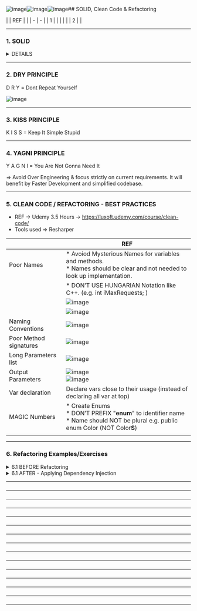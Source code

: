 ![image](https://github.com/user-attachments/assets/434ded4b-02da-4ce9-81c2-8b99b13ab78a)![image](https://github.com/user-attachments/assets/74d2c55d-b54c-4ef9-83ba-d882f8da7519)![image](https://github.com/user-attachments/assets/5263dbe8-28e5-4fac-b3ba-a568aa762826)## SOLID, Clean Code & Refactoring

| | REF | |
| - | - |
| 1 |  |
|   |    |
| 2 |    |

---------------------------------------------
### 1. SOLID

<details>
  <summary> DETAILS </summary>

  
**REF - 1 ** =>  [https://www.youtube.com/watch?v=xmI-Ubq_AAc](https://www.youtube.com/watch?v=xmI-Ubq_AAc)

<details>
  <summary> REFERENCES - Detailed </summary>

| REF | |
| - | - |
| 1 | https://github.com/ashishps1/awesome-low-level-design/  |
|   | ![image](https://github.com/user-attachments/assets/0ab6c245-95d2-461c-8f94-c6fc55184fb9)   |
| 2 | https://www.youtube.com/watch?v=XI7zep97c-Y&list=PL6W8uoQQ2c61X_9e6Net0WdYZidm7zooW&index=2 |
|   | https://luxoft.udemy.com/course/system_design_lld_hld/learn/lecture/41932768#overview       | 
</details>

---------------------------------------------
#### 1.1 SINGLE  RESPONSIBILITY  PRINCIPLE  (SRP)
2 min video REF => [https://youtu.be/xmI-Ubq_AAc?si=YR9KypevlcdrOb-4](https://www.youtube.com/watch?v=HT3TgUABtc8)

_A class should have ONLY one responsibility._

![image](https://github.com/user-attachments/assets/e86762e1-097a-4e9c-b811-e520568ad392)
![image](https://github.com/user-attachments/assets/50988b60-5424-42cc-9a05-b7ca09c9c300)

| | Examples | |  
| - | - | - |
| Ex-1 | ![image](https://github.com/user-attachments/assets/266326db-1499-4780-bece-de2edd8e2fc8) | ![image](https://github.com/user-attachments/assets/e4abbd0f-643e-41be-a2a0-268a94a1903a) |
|      |    | |
| Ex-2 | ![image](https://github.com/user-attachments/assets/8f058d0b-5346-4390-b968-f00b3e02ea4a) |  Add extra classes for SENDING EMAIL & ERROR LOGGING  |

---------------------------------------------
#### 1.2 OPEN  CLOSED  PRINCIPLE  (OCP)

_Classes should be OPEN for EXTENSION but CLOSED for MODIFICATION_

![image](https://github.com/user-attachments/assets/45e96fd4-84b0-4728-868c-01fa72ad5f84)
![image](https://github.com/user-attachments/assets/179eedea-5cd2-41fc-b2fb-b61243577fe3)
![image](https://github.com/user-attachments/assets/6a4c8a1d-d19c-4232-8485-ddc78a144cd7)

* Changing the current behaviour of class will effect the existing systems who are using that class.
  So its better to extend the class without changing existing.
  
* **OC is over and above SRP. i.e., SRP is pre-requisite for OC**

| | Examples | |  
| - | - | - |
| Ex-1 | ![image](https://github.com/user-attachments/assets/56874d0c-ea1c-4cc5-ad3c-3250467890a7) | ![image](https://github.com/user-attachments/assets/6c0a5de0-a4b9-4bdd-855d-b288a31dcc88) ![image](https://github.com/user-attachments/assets/f157bde0-98bb-49dd-b729-f31f69481777) |
| | if in future we need to add one more account type, will you change existing | |
| | ![image](https://github.com/user-attachments/assets/7746bf22-7ae2-46a1-843a-757c05235503) | |

---------------------------------------------
#### 1.3  LISKOV  SUBSTITUTION  PRINCIPLE  (LSP)

_Objects of child class must be able to REPLACE objects of parent class without BREAKING the application/_

![image](https://github.com/user-attachments/assets/a6c029a2-f955-447d-a5b0-0d7ad6095ae5)

The child class objects 
- should be doing all the functionality of base + additional of its own.
- should not be hiding any base class methods.
- should not be changing the purpose of base class methods.

| | Examples | |  
| - | - | - |
| Ex-1 | ![image](https://github.com/user-attachments/assets/cecf21eb-f20f-413b-8511-d188c4ade20b) | ![image](https://github.com/user-attachments/assets/0aa63d3a-566f-4e03-8736-0439ced088dd)  | 
| | | The Contract employee here is not following LSP while Permanent employee follows LSP. So we should find soln may be like Segrate employee as one interface having common methods and then derive permanent & contract employee concrete classes OR FIND BETTER SOLUTION | 

---------------------------------------------
#### 1.4  INTERFACE  SEGREGATION  PRINCIPLE  (ISP)

_A class should not be forced to implement interfaces/functionalities that it does not need._

![image](https://github.com/user-attachments/assets/f0ee45ce-ef6a-4c0e-b086-a3ba2a5a653a)

| | Examples | |  
| - | - | - |
| Ex-1 |  ![image](https://github.com/user-attachments/assets/27ee87cb-bc65-4984-8fac-d8076b878d9f)  | ![image](https://github.com/user-attachments/assets/de1e3542-55c5-4586-af69-7faf847410a9) | 
| SOLUTION | ![image](https://github.com/user-attachments/assets/cdb9b1ff-d9ae-472a-8ed8-5f614e619325) | ![image](https://github.com/user-attachments/assets/51be3e04-ba61-4f54-85d4-281ceef7be8b) |

SOLUTION - _Create multiple smaller interces instead of few larger interfaces._

---------------------------------------------
#### 1.5  DEPENDENCY  INVERSION  PRINCIPLE  (DIP)
_
* High Level Modules should not depend on Low Level Modules. BOTH SHOULD DEPEND ON Abstraction.
    (Here   Module = Class     &    Abstraction = Interfaces)
  
* Abstraction should not depend on Details. Details should depend on Abstraction.
  (Here     Abstraction = Interfaces     &   Details = Class)_

Software Modues should depdend on interfacs and not on classes. 
(This will avoid Tight Coupling between modules.)

![image](https://github.com/user-attachments/assets/57aff294-d06e-415f-93c1-fdd1adf97c29)

| | Examples | |  
| - | - | - |
| Ex-1 | ![image](https://github.com/user-attachments/assets/ce2a69de-e263-494a-a6db-eaf67dce7959)   |  ![image](https://github.com/user-attachments/assets/d5e1a586-bc78-44b7-affc-879a42e52e95) ![image](https://github.com/user-attachments/assets/4ba65625-469e-473e-ab21-a721a1663af9)   |

Problem - Here DataAccessLayer (HighLevel) is dependent of FileLogger(LowLevel). Its might be create x no of instances at all places like this. So its tightly coupled to this class and if in future, requirements change to replace file logger with DB Logger, it will be difficult and error prone.

SOLUTION -> Use Dependency Injection. 
            ##### => DEPENDENCY INJECTION is a DESIGN PATTERN to implement Dependency Inversion.


</details>

---------------------------------------------
### 2. DRY PRINCIPLE

D R Y = Dont Repeat Yourself

![image](https://github.com/user-attachments/assets/ce5b2117-12f5-4f65-a4b1-9ce904c392f1)

---------------------------------------------
### 3. KISS PRINCIPLE

K I S S = Keep It Simple Stupid

---------------------------------------------
### 4. YAGNI PRINCIPLE

Y A G N I = You Are Not Gonna Need It 
  
  => Avoid Over Engineering & focus strictly on current requirements. It will benefit by Faster Development and simplified codebase.

---------------------------------------------
### 5. CLEAN CODE / REFACTORING - BEST PRACTICES

* REF -> Udemy 3.5 Hours -> https://luxoft.udemy.com/course/clean-code/
* Tools used => Resharper

|                    | REF            |                         
| -                  | -              |
| Poor Names         |  * Avoiod Mysterious Names for variables and methods. </br> * Names should be clear and not needed to look up implementation.  |
|                    |  * DON’T USE HUNGARIAN Notation like C++. (e.g. int iMaxRequests; )                           |
|                    |   ![image](https://github.com/user-attachments/assets/e85afc73-4f1e-4803-b1dd-ad296db24eae)   |
|                    |   ![image](https://github.com/user-attachments/assets/9bd35f60-761d-4ba8-bb05-4de5321256b5)   |
| Naming Conventions |   ![image](https://github.com/user-attachments/assets/387ae48e-439f-47e9-b3be-284f7cb31896)   |
| Poor Method signatures | ![image](https://github.com/user-attachments/assets/31e5d356-0491-41a3-8943-8428aa8b1e5c) |
| Long Parameters list   | ![image](https://github.com/user-attachments/assets/05cc70b8-2197-48ce-a40b-e096a7ee48b9) |
| Output Parameters  |   ![image](https://github.com/user-attachments/assets/ecdba1bb-ad65-4197-9124-b47695f1e976) </br> ![image](https://github.com/user-attachments/assets/4fcda01b-0447-4770-bda5-74bdb6b19a61) | 
| Var declaration    |  Declare vars close to their usage (instead of declaring all var at top)                      |
| MAGIC Numbers      |  * Create Enums </br> * DON’T PREFIX "**enum**" to identifier name </br> * Name should NOT be plural e.g. public enum Color (NOT Color**S**) |
|                    |          |

---------------------------------------------
### 6. Refactoring Examples/Exercises 

<details>
  <summary> 6.1 BEFORE Refactoring</summary>
  
![image](https://github.com/user-attachments/assets/54a2497d-67d7-4c6f-b150-6ea5b8403684)
    
</details>

<details>
  <summary> 6.1 AFTER - Applying Dependency Injection</summary>
  
  ![image](https://github.com/user-attachments/assets/cbd0822c-ae30-424e-84d6-e7d8c3ede03e)
    
</details>

---------------------------------------------
### 

---------------------------------------------
### 

---------------------------------------------
### 

---------------------------------------------
### 

---------------------------------------------
### 

---------------------------------------------
### 

---------------------------------------------
### 

---------------------------------------------
### 

---------------------------------------------
### 

---------------------------------------------
### 

---------------------------------------------
### 

---------------------------------------------
### 

---------------------------------------------
### 

---------------------------------------------
### 

---------------------------------------------
